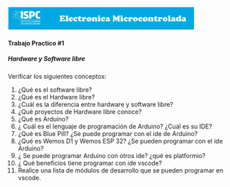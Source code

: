 [![Instituto](../assets/BannerElect.png)](../assets/BannerElect.png)

#### Trabajo Practico #1

##### Hardware y Software libre

Verificar los siguientes conceptos:
1. ¿Qué es el software libre?
2. ¿Qué es el Hardware libre?
3. ¿Cuál es la diferencia entre hardware y software libre?
4. ¿Qué proyectos de Hardware libre conoce?
5. ¿Qué es Arduino?
6. ¿ Cuál es el lenguaje de programación de Arduino? ¿Cuál es su
IDE?
7. ¿Qué es Blue Pill? ¿Se puede programar con el ide de Arduino?
8. ¿Qué es Wemos D1 y Wemos ESP 32? ¿Se pueden programar
con el ide Arduino?
9. ¿ Se puede programar Arduino con otros ide? ¿qué es
platformio?
10. ¿ Qué beneficios tiene programar con ide vscode?
11. Realice una lista de módulos de desarrollo que se pueden
programar en vscode.